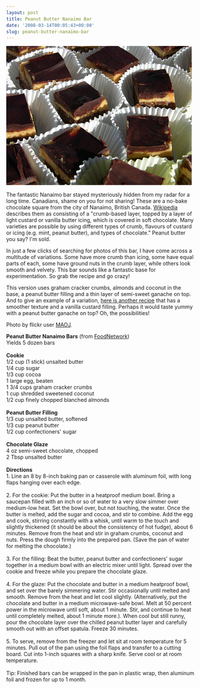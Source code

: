```yaml
---
layout: post
title: Peanut Butter Nanaimo Bar
date: '2008-03-14T00:05:43+00:00'
slug: peanut-butter-nanaimo-bar
---
```

<a href="http://www.flickr.com/photos/maojlehman/2119006896/"><img src='/images/uploads/2008/03/nanaimo.jpg' alt='nanaimo' /></a>

The fantastic Nanaimo bar stayed mysteriously hidden from my radar for a long time. Canadians, shame on you for not sharing! These are a no-bake chocolate square from the city of Nanaimo, British Canada. <a href="http://en.wikipedia.org/wiki/Nanaimo_bar">Wikipedia</a> describes them as consisting of a "crumb-based layer, topped by a layer of light custard or vanilla butter icing, which is covered in soft chocolate. Many varieties are possible by using different types of crumb, flavours of custard or icing (e.g. mint, peanut butter), and types of chocolate." Peanut butter you say? I'm sold.

In just a few clicks of searching for photos of this bar, I have come across a multitude of variations. Some have more crumb than icing, some have equal parts of each, some have ground nuts in the crumb layer, while others look smooth and velvety. This bar sounds like a fantastic base for experimentation. So grab the recipe and go crazy!

This version uses graham cracker crumbs, almonds and coconut in the base, a peanut butter filling and a thin layer of semi-sweet ganache on top. And to give an example of a variation, <a href="http://www.domesticgoddess.ca/recipes.php?recipe=10094">here is another recipe</a> that has a smoother texture and a vanilla custard filling. Perhaps it would taste yummy with a peanut butter ganache on top? Oh, the possibilities!

Photo by flickr user <a href="http://www.flickr.com/photos/maojlehman/">MAOJ</a>.

<div class="recipe">
<strong>Peanut Butter Nanaimo Bars</strong> (from <a href="http://www.foodnetwork.com/food/recipes/recipe/0,,FOOD_9936_37295,00.html">FoodNetwork</a>)<br>
Yields 5 dozen bars<br>
<br>
<strong>Cookie</strong><br>
1/2 cup (1 stick) unsalted butter <br>
1/4 cup sugar <br>
1/3 cup cocoa <br>
1 large egg, beaten <br>
1 3/4 cups graham cracker crumbs <br>
1 cup shredded sweetened coconut <br>
1/2 cup finely chopped blanched almonds<br>
<br>
<strong>Peanut Butter Filling</strong><br>
1/3 cup unsalted butter, softened <br>
1/3 cup peanut butter <br>
1/2 cup confectioners' sugar<br>
<br>
<strong>Chocolate Glaze</strong> <br>
4 oz semi-sweet chocolate, chopped <br>
2 Tbsp unsalted butter<br>
<br>
<strong>Directions</strong><br>
1. Line an 8 by 8-inch baking pan or casserole with aluminum foil, with long flaps hanging over each edge.<br>
<br>
2. For the cookie: Put the butter in a heatproof medium bowl. Bring a saucepan filled with an inch or so of water to a very slow simmer over medium-low heat. Set the bowl over, but not touching, the water. Once the butter is melted, add the sugar and cocoa, and stir to combine. Add the egg and cook, stirring constantly with a whisk, until warm to the touch and slightly thickened (it should be about the consistency of hot fudge), about 6 minutes. Remove from the heat and stir in graham crumbs, coconut and nuts. Press the dough firmly into the prepared pan. (Save the pan of water for melting the chocolate.)<br>
<br>
3. For the filling: Beat the butter, peanut butter and confectioners' sugar together in a medium bowl with an electric mixer until light. Spread over the cookie and freeze while you prepare the chocolate glaze.<br>
<br>
4. For the glaze: Put the chocolate and butter in a medium heatproof bowl, and set over the barely simmering water. Stir occasionally until melted and smooth. Remove from the heat and let cool slightly. (Alternatively, put the chocolate and butter in a medium microwave-safe bowl. Melt at 50 percent power in the microwave until soft, about 1 minute. Stir, and continue to heat until completely melted, about 1 minute more.). When cool but still runny, pour the chocolate layer over the chilled peanut butter layer and carefully smooth out with an offset spatula. Freeze 30 minutes.<br>
<br>
5. To serve, remove from the freezer and let sit at room temperature for 5 minutes. Pull out of the pan using the foil flaps and transfer to a cutting board. Cut into 1-inch squares with a sharp knife. Serve cool or at room temperature.<br>
<br>
Tip: Finished bars can be wrapped in the pan in plastic wrap, then aluminum foil and frozen for up to 1 month.
</div>
